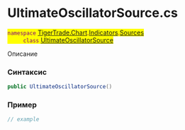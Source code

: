
# UltimateOscillatorSource.cs
<mark style="color:purple;">`namespace` [TigerTrade.Chart](../../../../../TigerTrade.Chart.md).[Indicators](../../../../../TigerTrade.Chart/Indicators.md).[Sources](../../../../../TigerTrade.Chart/Indicators/Sources.md)  
&nbsp;&nbsp;&nbsp;&nbsp;&nbsp;&nbsp;&nbsp;&nbsp;&nbsp;`class` [UltimateOscillatorSource](../../UltimateOscillatorSource.cs.md)

Описание

### Синтаксис
```csharp
public UltimateOscillatorSource()
```


### Пример  
```csharp
// example
```
                    
                    